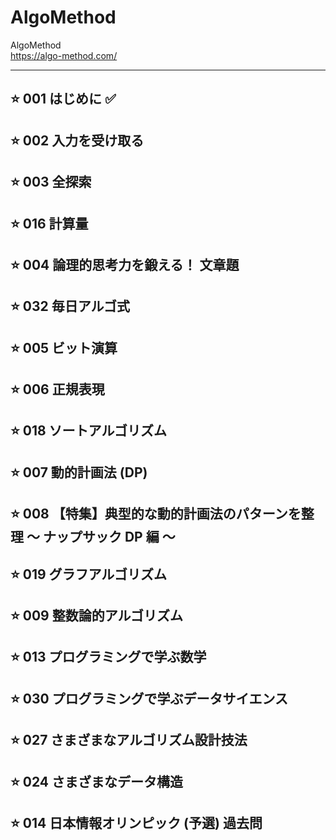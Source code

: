 # AlgoMethod


AlgoMethod  
https://algo-method.com/  


---


## ⭐ 001 はじめに ✅


## ⭐ 002 入力を受け取る


## ⭐ 003 全探索


## ⭐ 016 計算量


## ⭐ 004 論理的思考力を鍛える！ 文章題


## ⭐ 032 毎日アルゴ式


## ⭐ 005 ビット演算


## ⭐ 006 正規表現


## ⭐ 018 ソートアルゴリズム


## ⭐ 007 動的計画法 (DP)


## ⭐ 008 【特集】典型的な動的計画法のパターンを整理 ～ ナップサック DP 編 ～


## ⭐ 019 グラフアルゴリズム


## ⭐ 009 整数論的アルゴリズム


## ⭐ 013 プログラミングで学ぶ数学


## ⭐ 030 プログラミングで学ぶデータサイエンス


## ⭐ 027 さまざまなアルゴリズム設計技法


## ⭐ 024 さまざまなデータ構造


## ⭐ 014 日本情報オリンピック (予選) 過去問

